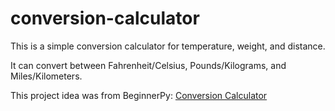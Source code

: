 # conversion-calculator
This is a simple conversion calculator for temperature, weight, and distance.

It can convert between Fahrenheit/Celsius, Pounds/Kilograms, and Miles/Kilometers.

This project idea was from BeginnerPy: [Conversion Calculator](https://github.com/beginnerpy-com/project-ideas/blob/main/projects/conversion-calculator.md)
